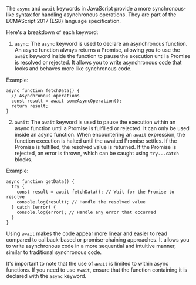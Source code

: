 The `async` and `await` keywords in JavaScript provide a more synchronous-like syntax for handling asynchronous operations. They are part of the ECMAScript 2017 (ES8) language specification.

Here's a breakdown of each keyword:

1. `async`: The `async` keyword is used to declare an asynchronous function. An async function always returns a Promise, allowing you to use the `await` keyword inside the function to pause the execution until a Promise is resolved or rejected. It allows you to write asynchronous code that looks and behaves more like synchronous code.

Example:

```
async function fetchData() {
  // Asynchronous operations
  const result = await someAsyncOperation();
  return result;
}
```

2. `await`: The `await` keyword is used to pause the execution within an async function until a Promise is fulfilled or rejected. It can only be used inside an async function. When encountering an `await` expression, the function execution is halted until the awaited Promise settles. If the Promise is fulfilled, the resolved value is returned. If the Promise is rejected, an error is thrown, which can be caught using `try...catch` blocks.

Example:

```
async function getData() {
  try {
    const result = await fetchData(); // Wait for the Promise to resolve
    console.log(result); // Handle the resolved value
  } catch (error) {
    console.log(error); // Handle any error that occurred
  }
}
```

Using `await` makes the code appear more linear and easier to read compared to callback-based or promise-chaining approaches. It allows you to write asynchronous code in a more sequential and intuitive manner, similar to traditional synchronous code.

It's important to note that the use of `await` is limited to within async functions. If you need to use `await`, ensure that the function containing it is declared with the `async` keyword.